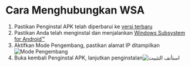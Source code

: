 # Cara Menghubungkan WSA
1. Pastikan Penginstal APK telah diperbarui ke [versi terbaru](https://www.microsoft.com/store/productId/9P2JFQ43FPPG "APK Installer")
2. Pastikan Anda telah menginstal dan menjalankan [Windows Subsystem for Android™](https://www.microsoft.com/store/productId/9P3395VX91NR)
3. Aktifkan Mode Pengembang, pastikan alamat IP ditampilkan![Mode Pengembang](https://raw.githubusercontent.com/Paving-Base/APK-Installer/screenshots/Documents/Tutorials/How%20To%20Connect%20WSA/Images/Snipaste_2022-10-02_19-02-09.png)
4. Buka kembali Penginstal APK, lanjutkan penginstalan![استأنف التثبيت](https://raw.githubusercontent.com/Paving-Base/APK-Installer/screenshots/Documents/Tutorials/How%20To%20Connect%20WSA/Images/Snipaste_2022-10-02_17-34-04.png)
